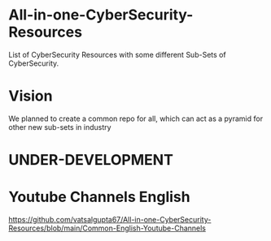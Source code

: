 # All-in-one-CyberSecurity-Resources
List of CyberSecurity Resources with some different Sub-Sets of CyberSecurity.

# Vision  
We planned to create a common repo for all, which can act as a pyramid for other new sub-sets in industry

# UNDER-DEVELOPMENT

# Youtube Channels English 
https://github.com/vatsalgupta67/All-in-one-CyberSecurity-Resources/blob/main/Common-English-Youtube-Channels


